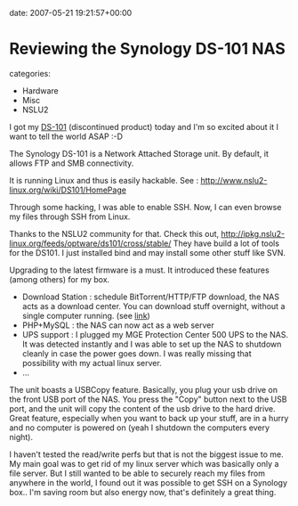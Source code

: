 


date: 2007-05-21 19:21:57+00:00


# Reviewing the Synology DS-101 NAS

categories:
- Hardware
- Misc
- NSLU2


I got my [DS-101](http://www.synology.com) (discontinued product) today and I'm so excited about it I want to tell the world ASAP :-D

The Synology DS-101 is a Network Attached Storage unit.
By default, it allows FTP and SMB connectivity.

<!-- more -->

It is running Linux and thus is easily hackable.
See : http://www.nslu2-linux.org/wiki/DS101/HomePage

Through some hacking, I was able to enable SSH. Now, I can even browse my files through SSH from Linux.

Thanks to the NSLU2 community for that.
Check this out, http://ipkg.nslu2-linux.org/feeds/optware/ds101/cross/stable/
They have build a lot of tools for the DS101. I just installed bind and may install some other stuff like SVN.

Upgrading to the latest firmware is a must.
It introduced these features (among others) for my box.

- Download Station : schedule BitTorrent/HTTP/FTP download, the NAS acts as a download center. You can download stuff overnight, without a single computer running. (see [link](http://www.synology.com/enu/products/features/downloadstation.php))
- PHP+MySQL : the NAS can now act as a web server
- UPS support : I plugged my MGE Protection Center 500 UPS to the NAS. It was detected instantly and I was able to set up the NAS to shutdown cleanly in case the power goes down. I was really missing that possibility with my actual linux server.
- ...

The unit boasts a USBCopy feature.
Basically, you plug your usb drive on the front USB port of the NAS. You press the "Copy" button next to the USB port, and the unit will copy the content of the usb drive to the hard drive.
Great feature, especially when you want to back up your stuff, are in a hurry and no computer is powered on (yeah I shutdown the computers every night).

I haven't tested the read/write perfs but that is not the biggest issue to me.
My main goal was to get rid of my linux server which was basically only a file server. But I still wanted to be able to securely reach my files from anywhere in the world, I found out it was possible to get SSH on a Synology box..
I'm saving room but also energy now, that's definitely a great thing.

